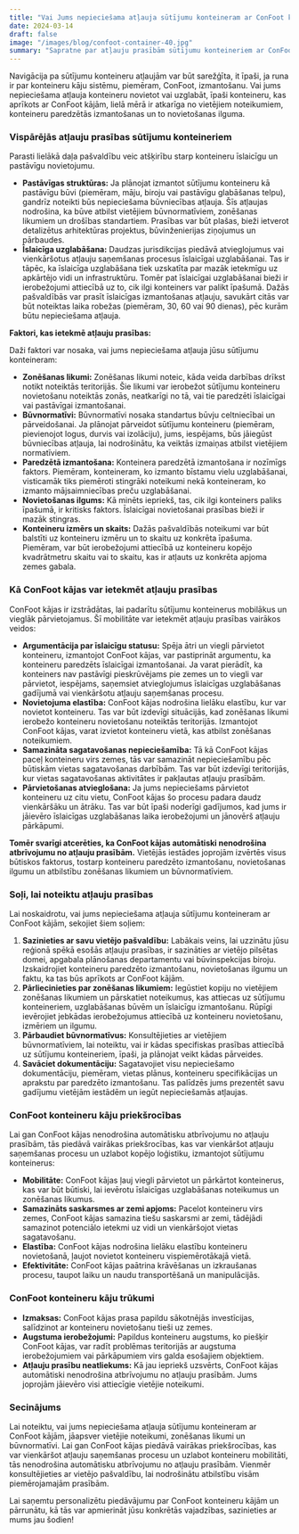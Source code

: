 ```yaml
---
title: "Vai Jums nepieciešama atļauja sūtījumu konteineram ar ConFoot kājām?"
date: 2024-03-14
draft: false
image: "/images/blog/confoot-container-40.jpg"
summary: "Sapratne par atļauju prasībām sūtījumu konteineriem ar ConFoot kājām. Uzziniet par īslaicīgu un pastāvīgu novietojumu atšķirībām un to, kā ConFoot var vienkāršot loģistiku."
---
```


Navigācija pa sūtījumu konteineru atļaujām var būt sarežģīta, it īpaši, ja runa ir par konteineru kāju sistēmu, piemēram, ConFoot, izmantošanu. Vai jums nepieciešama atļauja konteineru novietot vai uzglabāt, īpaši konteineru, kas aprīkots ar ConFoot kājām, lielā mērā ir atkarīga no vietējiem noteikumiem, konteineru paredzētās izmantošanas un to novietošanas ilguma.

### Vispārējās atļauju prasības sūtījumu konteineriem

Parasti lielākā daļa pašvaldību veic atšķirību starp konteineru īslaicīgu un pastāvīgu novietojumu.

*   **Pastāvīgas struktūras:** Ja plānojat izmantot sūtījumu konteineru kā pastāvīgu būvi (piemēram, māju, biroju vai pastāvīgu glabāšanas telpu), gandrīz noteikti būs nepieciešama būvniecības atļauja. Šīs atļaujas nodrošina, ka būve atbilst vietējiem būvnormatīviem, zonēšanas likumiem un drošības standartiem. Prasības var būt plašas, bieži ietverot detalizētus arhitektūras projektus, būvinženierijas ziņojumus un pārbaudes.
*   **Īslaicīga uzglabāšana:** Daudzas jurisdikcijas piedāvā atvieglojumus vai vienkāršotus atļauju saņemšanas procesus īslaicīgai uzglabāšanai. Tas ir tāpēc, ka īslaicīga uzglabāšana tiek uzskatīta par mazāk ietekmīgu uz apkārtējo vidi un infrastruktūru. Tomēr pat īslaicīgai uzglabāšanai bieži ir ierobežojumi attiecībā uz to, cik ilgi konteiners var palikt īpašumā. Dažās pašvaldībās var prasīt īslaicīgas izmantošanas atļauju, savukārt citās var būt noteiktas laika robežas (piemēram, 30, 60 vai 90 dienas), pēc kurām būtu nepieciešama atļauja.

**Faktori, kas ietekmē atļauju prasības:**

Daži faktori var nosaka, vai jums nepieciešama atļauja jūsu sūtījumu konteineram:

*   **Zonēšanas likumi:** Zonēšanas likumi noteic, kāda veida darbības drīkst notikt noteiktās teritorijās. Šie likumi var ierobežot sūtījumu konteineru novietošanu noteiktās zonās, neatkarīgi no tā, vai tie paredzēti īslaicīgai vai pastāvīgai izmantošanai.
*   **Būvnormatīvi:** Būvnormatīvi nosaka standartus būvju celtniecībai un pārveidošanai. Ja plānojat pārveidot sūtījumu konteineru (piemēram, pievienojot logus, durvis vai izolāciju), jums, iespējams, būs jāiegūst būvniecības atļauja, lai nodrošinātu, ka veiktās izmaiņas atbilst vietējiem normatīviem.
*   **Paredzētā izmantošana:** Konteinera paredzētā izmantošana ir nozīmīgs faktors. Piemēram, konteineram, ko izmanto bīstamu vielu uzglabāšanai, visticamāk tiks piemēroti stingrāki noteikumi nekā konteineram, ko izmanto mājsaimniecības preču uzglabāšanai.
*   **Novietošanas ilgums:** Kā minēts iepriekš, tas, cik ilgi konteiners paliks īpašumā, ir kritisks faktors. Īslaicīgai novietošanai prasības bieži ir mazāk stingras.
*   **Konteineru izmērs un skaits:** Dažās pašvaldībās noteikumi var būt balstīti uz konteineru izmēru un to skaitu uz konkrēta īpašuma. Piemēram, var būt ierobežojumi attiecībā uz konteineru kopējo kvadrātmetru skaitu vai to skaitu, kas ir atļauts uz konkrēta apjoma zemes gabala.

### Kā ConFoot kājas var ietekmēt atļauju prasības

ConFoot kājas ir izstrādātas, lai padarītu sūtījumu konteinerus mobilākus un vieglāk pārvietojamus. Šī mobilitāte var ietekmēt atļauju prasības vairākos veidos:

*   **Argumentācija par īslaicīgu statusu:** Spēja ātri un viegli pārvietot konteineru, izmantojot ConFoot kājas, var pastiprināt argumentu, ka konteineru paredzēts īslaicīgai izmantošanai. Ja varat pierādīt, ka konteiners nav pastāvīgi pieskrūvējams pie zemes un to viegli var pārvietot, iespējams, saņemsiet atvieglojumus īslaicīgas uzglabāšanas gadījumā vai vienkāršotu atļauju saņemšanas procesu.
*   **Novietojuma elastība:** ConFoot kājas nodrošina lielāku elastību, kur var novietot konteineru. Tas var būt izdevīgi situācijās, kad zonēšanas likumi ierobežo konteineru novietošanu noteiktās teritorijās. Izmantojot ConFoot kājas, varat izvietot konteineru vietā, kas atbilst zonēšanas noteikumiem.
*   **Samazināta sagatavošanas nepieciešamība:** Tā kā ConFoot kājas paceļ konteineru virs zemes, tās var samazināt nepieciešamību pēc būtiskām vietas sagatavošanas darbībām. Tas var būt izdevīgi teritorijās, kur vietas sagatavošanas aktivitātes ir pakļautas atļauju prasībām.
*   **Pārvietošanas atvieglošana:** Ja jums nepieciešams pārvietot konteineru uz citu vietu, ConFoot kājas šo procesu padara daudz vienkāršāku un ātrāku. Tas var būt īpaši noderīgi gadījumos, kad jums ir jāievēro īslaicīgas uzglabāšanas laika ierobežojumi un jānovērš atļauju pārkāpumi.

**Tomēr svarīgi atcerēties, ka ConFoot kājas automātiski nenodrošina atbrīvojumu no atļauju prasībām.** Vietējās iestādes joprojām izvērtēs visus būtiskos faktorus, tostarp konteineru paredzēto izmantošanu, novietošanas ilgumu un atbilstību zonēšanas likumiem un būvnormatīviem.

### Soļi, lai noteiktu atļauju prasības

Lai noskaidrotu, vai jums nepieciešama atļauja sūtījumu konteineram ar ConFoot kājām, sekojiet šiem soļiem:

1.  **Sazinieties ar savu vietējo pašvaldību:** Labākais veins, lai uzzinātu jūsu reģionā spēkā esošās atļauju prasības, ir sazināties ar vietējo pilsētas domei, apgabala plānošanas departamentu vai būvinspekcijas biroju. Izskaidrojiet konteineru paredzēto izmantošanu, novietošanas ilgumu un faktu, ka tas būs aprīkots ar ConFoot kājām.
2.  **Pārliecinieties par zonēšanas likumiem:** Iegūstiet kopiju no vietējiem zonēšanas likumiem un pārskatiet noteikumus, kas attiecas uz sūtījumu konteineriem, uzglabāšanas būvēm un īslaicīgu izmantošanu. Rūpīgi ievērojiet jebkādas ierobežojumus attiecībā uz konteineru novietošanu, izmēriem un ilgumu.
3.  **Pārbaudiet būvnormatīvus:** Konsultējieties ar vietējiem būvnormatīviem, lai noteiktu, vai ir kādas specifiskas prasības attiecībā uz sūtījumu konteineriem, īpaši, ja plānojat veikt kādas pārveides.
4.  **Savāciet dokumentāciju:** Sagatavojiet visu nepieciešamo dokumentāciju, piemēram, vietas plānus, konteineru specifikācijas un aprakstu par paredzēto izmantošanu. Tas palīdzēs jums prezentēt savu gadījumu vietējām iestādēm un iegūt nepieciešamās atļaujas.

### ConFoot konteineru kāju priekšrocības

Lai gan ConFoot kājas nenodrošina automātisku atbrīvojumu no atļauju prasībām, tās piedāvā vairākas priekšrocības, kas var vienkāršot atļauju saņemšanas procesu un uzlabot kopējo loģistiku, izmantojot sūtījumu konteinerus:

*   **Mobilitāte:** ConFoot kājas ļauj viegli pārvietot un pārkārtot konteinerus, kas var būt būtiski, lai ievērotu īslaicīgas uzglabāšanas noteikumus un zonēšanas likumus.
*   **Samazināts saskarsmes ar zemi apjoms:** Pacelot konteineru virs zemes, ConFoot kājas samazina tiešu saskarsmi ar zemi, tādējādi samazinot potenciālo ietekmi uz vidi un vienkāršojot vietas sagatavošanu.
*   **Elastība:** ConFoot kājas nodrošina lielāku elastību konteineru novietošanā, ļaujot novietot konteineru vispiemērotākajā vietā.
*   **Efektivitāte:** ConFoot kājas paātrina krāvēšanas un izkraušanas procesu, taupot laiku un naudu transportēšanā un manipulācijās.

### ConFoot konteineru kāju trūkumi

*   **Izmaksas:** ConFoot kājas prasa papildu sākotnējās investīcijas, salīdzinot ar konteineru novietošanu tieši uz zemes.
*   **Augstuma ierobežojumi:** Papildus konteineru augstums, ko piešķir ConFoot kājas, var radīt problēmas teritorijās ar augstuma ierobežojumiem vai pārkāpumiem virs galda esošajiem objektiem.
*   **Atļauju prasību neatliekums:** Kā jau iepriekš uzsvērts, ConFoot kājas automātiski nenodrošina atbrīvojumu no atļauju prasībām. Jums joprojām jāievēro visi attiecīgie vietējie noteikumi.

### Secinājums

Lai noteiktu, vai jums nepieciešama atļauja sūtījumu konteineram ar ConFoot kājām, jāapsver vietējie noteikumi, zonēšanas likumi un būvnormatīvi. Lai gan ConFoot kājas piedāvā vairākas priekšrocības, kas var vienkāršot atļauju saņemšanas procesu un uzlabot konteineru mobilitāti, tās nenodrošina automātisku atbrīvojumu no atļauju prasībām. Vienmēr konsultējieties ar vietējo pašvaldību, lai nodrošinātu atbilstību visām piemērojamajām prasībām.

Lai saņemtu personalizētu piedāvājumu par ConFoot konteineru kājām un pārrunātu, kā tās var apmierināt jūsu konkrētās vajadzības, sazinieties ar mums jau šodien!